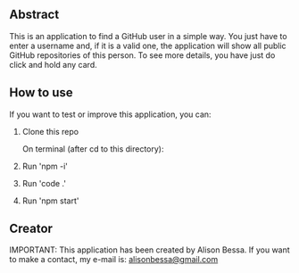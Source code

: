 ## Abstract ## 
This is an application to find a GitHub user in a simple way.
You just have to enter a username and, if it is a valid one, the application will show all public GitHub repositories of this person.
To see more details, you have just do click and hold any card.

## How to use ##
If you want to test or improve this application, you can:

1) Clone this repo

    On terminal (after cd to this directory):
2) Run 'npm -i'

3) Run 'code .'

4) Run 'npm start'

## Creator ##
IMPORTANT: This application has been created by Alison Bessa.
If you want to make a contact, my e-mail is: alisonbessa@gmail.com